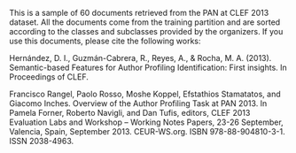 This is a sample of 60 documents retrieved from the PAN at CLEF 2013 dataset. All the documents come from the training partition and are sorted according to the classes and subclasses provided by the organizers.
If you use this documents, please cite the following works:

Hernández, D. I., Guzmán-Cabrera, R., Reyes, A., & Rocha, M. A. (2013). Semantic-based Features for Author Profiling Identification: First insights. In Proceedings of CLEF.

Francisco Rangel, Paolo Rosso, Moshe Koppel, Efstathios Stamatatos, and Giacomo Inches. Overview of the Author Profiling Task at PAN 2013. In Pamela Forner, Roberto Navigli, and Dan Tufis, editors, CLEF 2013 Evaluation Labs and Workshop – Working Notes Papers, 23-26 September, Valencia, Spain, September 2013. CEUR-WS.org. ISBN 978-88-904810-3-1. ISSN 2038-4963.
